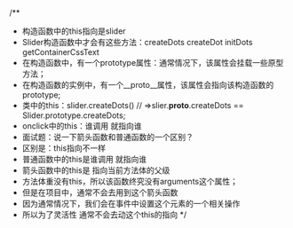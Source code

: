 /**
 * 构造函数中的this指向是slider
 * Slider构造函数中才会有这些方法：createDots createDot initDots getContainerCssText
 * 在构造函数中，有一个prototype属性：通常情况下，该属性会挂载一些原型方法；
 * 在构造函数的实例中，有一个__proto__属性，该属性会指向该构造函数的 prototype;
 * 类中的this：slider.createDots() // =>slier.__proto__.createDots  ==  Slider.prototype.createDots;
 * onclick中的this：谁调用 就指向谁
 * 面试题：说一下箭头函数和普通函数的一个区别？
 * 区别是：this指向不一样
 * 普通函数中的this是谁调用 就指向谁
 * 箭头函数中的this是 指向当前方法体的父级
 * 方法体重没有this，所以该函数终究没有arguments这个属性；
 * 但是在项目中，通常不会去用到这个箭头函数
 * 因为通常情况下，我们会在事件中设置这个元素的一个相关操作
 * 所以为了灵活性 通常不会去动这个this的指向
 */
